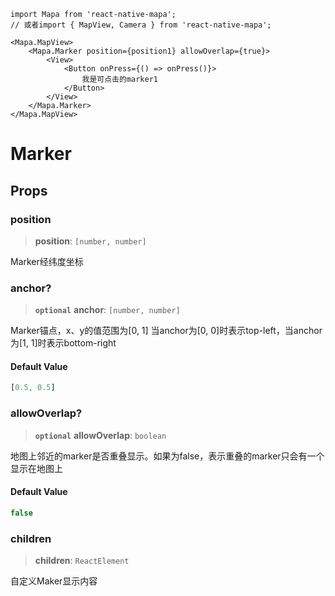 
```tsx
import Mapa from 'react-native-mapa';
// 或者import { MapView, Camera } from 'react-native-mapa';

<Mapa.MapView>
    <Mapa.Marker position={position1} allowOverlap={true}>
        <View>
            <Button onPress={() => onPress()}>
                我是可点击的marker1
            </Button>
        </View>
    </Mapa.Marker>
</Mapa.MapView>
```

#  Marker

## Props

### position

> **position**: `[number, number]`

Marker经纬度坐标

### anchor?

> **`optional`** **anchor**: `[number, number]`

Marker锚点，x、y的值范围为[0, 1]
当anchor为[0, 0]时表示top-left，当anchor为[1, 1]时表示bottom-right

#### Default Value
```ts
[0.5, 0.5]
```

### allowOverlap?

> **`optional`** **allowOverlap**: `boolean`

地图上邻近的marker是否重叠显示。如果为false，表示重叠的marker只会有一个显示在地图上

#### Default Value

```ts
false
```

### children

> **children**: `ReactElement`

自定义Maker显示内容
